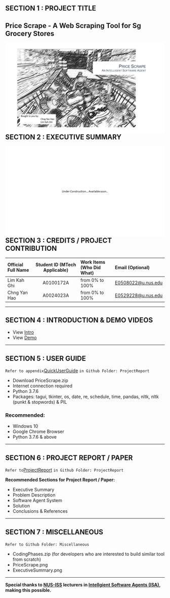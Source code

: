 ## SECTION 1 : PROJECT TITLE
## Price Scrape - A Web Scraping Tool for Sg Grocery Stores

<img src="Miscellaneous/PriceScrape.png"
     style="float: left; margin-right: 0px;" />

---

## SECTION 2 : EXECUTIVE SUMMARY

<img src="Miscellaneous/ExecutiveSummary.png"
     style="float: left; margin-right: 0px;" />

---

## SECTION 3 : CREDITS / PROJECT CONTRIBUTION

| Official Full Name  | Student ID (MTech Applicable)  | Work Items (Who Did What) | Email (Optional) |
| :------------ |:---------------:| :-----| :-----|
| Lim Kah Ghi | A0100172A | from 0% to 100% | E0508022@u.nus.edu |
| Chng Yan Hao | A0024023A | from 0% to 100% | E0529228@u.nus.edu |

---

## SECTION 4 : INTRODUCTION & DEMO VIDEOS

- View [Intro](https://github.com/RyanChngYanHao/ISA-PM-IPA-2021-01-09-IS02PT-GRP-Price_Scrape/blob/master/Video/UnderConstruction.pdf)
- View [Demo](https://youtu.be/W8hFIvNQG9g)

---

## SECTION 5 : USER GUIDE

`Refer to appendix`[QuickUserGuide](https://github.com/RyanChngYanHao/ISA-PM-IPA-2021-01-09-IS02PT-GRP-Price_Scrape/blob/master/ProjectReport/QuickUserGuide.pdf) `in Github Folder: ProjectReport`

-	Download PriceScrape.zip
-	Internet connection required
-	Python 3.7.6
-	Packages: tagui, tkinter, os, date, re, schedule, time, pandas, nltk, nltk (punkt & stopwords) & PIL

### Recommended:
-	Windows 10
-	Google Chrome Browser
-	Python 3.7.6 & above

---
## SECTION 6 : PROJECT REPORT / PAPER

`Refer to`[ProjectReport](https://github.com/RyanChngYanHao/ISA-PM-IPA-2021-01-09-IS02PT-GRP-Price_Scrape/blob/master/ProjectReport/UnderConstruction.pdf) `in Github Folder: ProjectReport`

**Recommended Sections for Project Report / Paper:**
- Executive Summary
- Problem Description
- Software Agent System
- Solution
- Conclusions & References

---
## SECTION 7 : MISCELLANEOUS

`Refer to Github Folder: Miscellaneous`
- CodingPhases.zip (for developers who are interested to build similar tool from scratch)
- PriceScrape.png
- ExecutiveSummary.png

---

**Special thanks to [NUS-ISS](https://www.iss.nus.edu.sg "Institute of Systems Science, National University of Singapore") lecturers in [Intellgient Software Agents (ISA)](https://www.iss.nus.edu.sg/executive-education/course/detail/practice-module-for-intelligent-software-agents "Intellgient Software Agents"), making this possible.**
